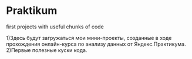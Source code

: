# Praktikum
first projects with useful chunks of code

1)Здесь будут загружаться мои мини-проекты, созданные в ходе прохождения онлайн-курса по анализу данных от Яндекс.Практикума. 
2)Первые полезные куски кода.
